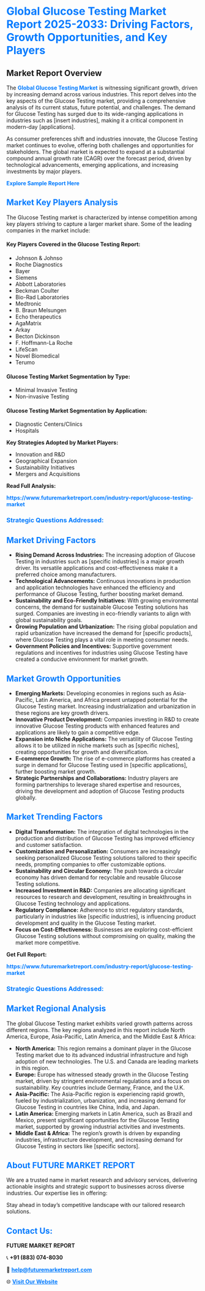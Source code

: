 <h1 style="color: #007BFF;">Global Glucose Testing Market Report 2025-2033: Driving Factors, Growth Opportunities, and Key Players</h1>

<section id="overview">
<h2>Market Report Overview</h2>
<p>The <a href="https://www.futuremarketreport.com/industry-report/glucose-testing-market" style="color: #007BFF; text-decoration: none;"><strong>Global Glucose Testing Market</strong></a> is witnessing significant growth, driven by increasing demand across various industries. This report delves into the key aspects of the Glucose Testing market, providing a comprehensive analysis of its current status, future potential, and challenges. The demand for Glucose Testing has surged due to its wide-ranging applications in industries such as [insert industries], making it a critical component in modern-day [applications].</p>
<p>As consumer preferences shift and industries innovate, the Glucose Testing market continues to evolve, offering both challenges and opportunities for stakeholders. The global market is expected to expand at a substantial compound annual growth rate (CAGR) over the forecast period, driven by technological advancements, emerging applications, and increasing investments by major players.</p>
</section>

<section id="overview">
<p><a href="https://www.futuremarketreport.com/request-sample/reportId=61749" style="color: #007BFF; text-decoration: none;"><strong>Explore Sample Report Here</strong></a></p>
</section>

<section id="key-players">
<h2 style="color: #007BFF;">Market Key Players Analysis</h2>
<p>The Glucose Testing market is characterized by intense competition among key players striving to capture a larger market share. Some of the leading companies in the market include:</p>
<h4>Key Players Covered in the Glucose Testing Report:</h4>
<ul><li>Johnson &amp; Johnso</li><li>Roche Diagnostics</li><li>Bayer</li><li>Siemens</li><li>Abbott Laboratories</li><li>Beckman Coulter</li><li>Bio-Rad Laboratories</li><li>Medtronic</li><li>B. Braun Melsungen</li><li>Echo therapeutics</li><li>AgaMatrix</li><li>Arkay</li><li>Becton Dickinson</li><li>F. Hoffmann-La Roche</li><li>LifeScan</li><li>Novel Biomedical</li><li>Terumo</li></ul>
<h4>Glucose Testing Market Segmentation by Type:</h4>
<ul><li>Minimal Invasive Testing</li><li>Non-invasive Testing</li></ul>

<h4>Glucose Testing Market Segmentation by Application:</h4>
<ul><li>Diagnostic Centers/Clinics</li><li>Hospitals</li></ul>
<p><strong>Key Strategies Adopted by Market Players:</strong></p>
<ul>
<li>Innovation and R&D</li>
<li>Geographical Expansion</li>
<li>Sustainability Initiatives</li>
<li>Mergers and Acquisitions</li>
</ul>
</section>

<section>
<p><strong>Read Full Analysis: </strong></p><a href="https://www.futuremarketreport.com/industry-report/glucose-testing-market" style="color: #007BFF; text-decoration: none;"><strong>https://www.futuremarketreport.com/industry-report/glucose-testing-market</strong></a>
<h3 style="color: #007BFF;">Strategic Questions Addressed:</h3>
</section>

<section id="driving-factors">
<h2 style="color: #007BFF;">Market Driving Factors</h2>
<ul>
<li><strong>Rising Demand Across Industries:</strong> The increasing adoption of Glucose Testing in industries such as [specific industries] is a major growth driver. Its versatile applications and cost-effectiveness make it a preferred choice among manufacturers.</li>
<li><strong>Technological Advancements:</strong> Continuous innovations in production and application technologies have enhanced the efficiency and performance of Glucose Testing, further boosting market demand.</li>
<li><strong>Sustainability and Eco-Friendly Initiatives:</strong> With growing environmental concerns, the demand for sustainable Glucose Testing solutions has surged. Companies are investing in eco-friendly variants to align with global sustainability goals.</li>
<li><strong>Growing Population and Urbanization:</strong> The rising global population and rapid urbanization have increased the demand for [specific products], where Glucose Testing plays a vital role in meeting consumer needs.</li>
<li><strong>Government Policies and Incentives:</strong> Supportive government regulations and incentives for industries using Glucose Testing have created a conducive environment for market growth.</li>
</ul>
</section>

<section id="growth-opportunities">
<h2 style="color: #007BFF;">Market Growth Opportunities</h2>
<ul>
<li><strong>Emerging Markets:</strong> Developing economies in regions such as Asia-Pacific, Latin America, and Africa present untapped potential for the Glucose Testing market. Increasing industrialization and urbanization in these regions are key growth drivers.</li>
<li><strong>Innovative Product Development:</strong> Companies investing in R&D to create innovative Glucose Testing products with enhanced features and applications are likely to gain a competitive edge.</li>
<li><strong>Expansion into Niche Applications:</strong> The versatility of Glucose Testing allows it to be utilized in niche markets such as [specific niches], creating opportunities for growth and diversification.</li>
<li><strong>E-commerce Growth:</strong> The rise of e-commerce platforms has created a surge in demand for Glucose Testing used in [specific applications], further boosting market growth.</li>
<li><strong>Strategic Partnerships and Collaborations:</strong> Industry players are forming partnerships to leverage shared expertise and resources, driving the development and adoption of Glucose Testing products globally.</li>
</ul>
</section>

<section id="trending-factors">
<h2 style="color: #007BFF;">Market Trending Factors</h2>
<ul>
<li><strong>Digital Transformation:</strong> The integration of digital technologies in the production and distribution of Glucose Testing has improved efficiency and customer satisfaction.</li>
<li><strong>Customization and Personalization:</strong> Consumers are increasingly seeking personalized Glucose Testing solutions tailored to their specific needs, prompting companies to offer customizable options.</li>
<li><strong>Sustainability and Circular Economy:</strong> The push towards a circular economy has driven demand for recyclable and reusable Glucose Testing solutions.</li>
<li><strong>Increased Investment in R&D:</strong> Companies are allocating significant resources to research and development, resulting in breakthroughs in Glucose Testing technology and applications.</li>
<li><strong>Regulatory Compliance:</strong> Adherence to strict regulatory standards, particularly in industries like [specific industries], is influencing product development and quality in the Glucose Testing market.</li>
<li><strong>Focus on Cost-Effectiveness:</strong> Businesses are exploring cost-efficient Glucose Testing solutions without compromising on quality, making the market more competitive.</li>
</ul>
</section>

<section>
<p><strong>Get Full Report: </strong></p><a href="https://www.futuremarketreport.com/industry-report/glucose-testing-market" style="color: #007BFF; text-decoration: none;"><strong>https://www.futuremarketreport.com/industry-report/glucose-testing-market</strong></a>
<h3 style="color: #007BFF;">Strategic Questions Addressed:</h3>
</section>


<section id="regional-analysis">
<h2 style="color: #007BFF;">Market Regional Analysis</h2>
<p>The global Glucose Testing market exhibits varied growth patterns across different regions. The key regions analyzed in this report include North America, Europe, Asia-Pacific, Latin America, and the Middle East & Africa:</p>
<ul>
<li><strong>North America:</strong> This region remains a dominant player in the Glucose Testing market due to its advanced industrial infrastructure and high adoption of new technologies. The U.S. and Canada are leading markets in this region.</li>
<li><strong>Europe:</strong> Europe has witnessed steady growth in the Glucose Testing market, driven by stringent environmental regulations and a focus on sustainability. Key countries include Germany, France, and the U.K.</li>
<li><strong>Asia-Pacific:</strong> The Asia-Pacific region is experiencing rapid growth, fueled by industrialization, urbanization, and increasing demand for Glucose Testing in countries like China, India, and Japan.</li>
<li><strong>Latin America:</strong> Emerging markets in Latin America, such as Brazil and Mexico, present significant opportunities for the Glucose Testing market, supported by growing industrial activities and investments.</li>
<li><strong>Middle East & Africa:</strong> The region’s growth is driven by expanding industries, infrastructure development, and increasing demand for Glucose Testing in sectors like [specific sectors].</li>
</ul>
</section>

<footer>
<h2 style="color: #007BFF;">About FUTURE MARKET REPORT</h2>
<p>We are a trusted name in market research and advisory services, delivering actionable insights and strategic support to businesses across diverse industries. Our expertise lies in offering:</p>

<p>Stay ahead in today’s competitive landscape with our tailored research solutions.</p>

<h2 style="color: #007BFF;">Contact Us:</h2>
<p><strong>FUTURE MARKET REPORT</strong></p>
<p>📞 <strong>+91 (883) 074-8030</strong></p>
<p>📧 <strong><a href="mailto:help@futuremarketreport.com" style="color: #007BFF;">help@futuremarketreport.com</a></strong></p>
<p>🌐 <strong><a href="https://www.futuremarketreport.com/" style="color: #007BFF;">Visit Our Website</a></strong></p>
</footer>